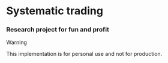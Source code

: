 # Systematic trading

### Research project for fun and profit

> [!WARNING]
> This implementation is for personal use and not for production.

